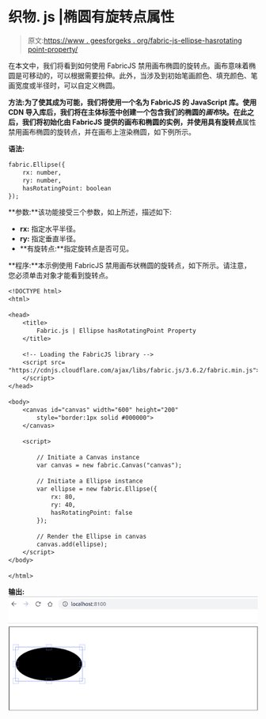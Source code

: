 # 织物. js |椭圆有旋转点属性

> 原文:[https://www . geesforgeks . org/fabric-js-ellipse-hasrotating point-property/](https://www.geeksforgeeks.org/fabric-js-ellipse-hasrotatingpoint-property/)

在本文中，我们将看到如何使用 FabricJS 禁用画布椭圆的旋转点。画布意味着椭圆是可移动的，可以根据需要拉伸。此外，当涉及到初始笔画颜色、填充颜色、笔画宽度或半径时，可以自定义椭圆。

**方法:**为了使其成为可能，我们将使用一个名为 FabricJS 的 JavaScript 库。使用 CDN 导入库后，我们将在主体标签中创建一个包含我们的椭圆的*画布*块。在此之后，我们将初始化由 FabricJS 提供的画布和椭圆的实例，并使用**具有旋转点**属性禁用画布椭圆的旋转点，并在画布上渲染椭圆，如下例所示。

**语法:**

```
fabric.Ellipse({
    rx: number,
    ry: number,
    hasRotatingPoint: boolean
}); 
```

**参数:**该功能接受三个参数，如上所述，描述如下:

*   **rx:** 指定水平半径。
*   **ry:** 指定垂直半径。
*   **有旋转点:**指定旋转点是否可见。

**程序:**本示例使用 FabricJS 禁用画布状椭圆的旋转点，如下所示。请注意，您必须单击对象才能看到旋转点。

```
<!DOCTYPE html>
<html>

<head>
    <title>
        Fabric.js | Ellipse hasRotatingPoint Property
    </title>

    <!-- Loading the FabricJS library -->
    <script src=
"https://cdnjs.cloudflare.com/ajax/libs/fabric.js/3.6.2/fabric.min.js">
    </script>
</head>

<body>
    <canvas id="canvas" width="600" height="200" 
        style="border:1px solid #000000">
    </canvas>

    <script>

        // Initiate a Canvas instance
        var canvas = new fabric.Canvas("canvas");

        // Initiate a Ellipse instance
        var ellipse = new fabric.Ellipse({
            rx: 80,
            ry: 40,
            hasRotatingPoint: false
        });

        // Render the Ellipse in canvas
        canvas.add(ellipse);
    </script>
</body>

</html>
```

**输出:**
![](img/d3a5f20a67e8d8fd595e57f3afacbf63.png)